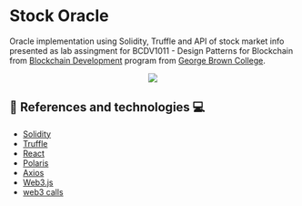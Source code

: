# Stock Oracle

Oracle implementation using Solidity, Truffle and API of stock market info presented as lab assingment for BCDV1011 - Design Patterns for Blockchain from <a href='https://www.georgebrown.ca/programs/blockchain-development-program-t175/'>Blockchain Development</a> program from <a href='https://www.georgebrown.ca'>George Brown College</a>.

<p align='center'>
<img src='https://res.cloudinary.com/lorransutter/image/upload/v1591890398/Stock_Oracle.gif'/>
</p>

<!-- ## :hospital: Description

ERC-721 based to tokenize patients allocated in a hospital.

Each patient is holded by a single hospital and only this hospital can retrieve personal information of the patient and transfer to another hospital if needed.

When a patient is added, a new token is minted to a target hospital with patient information and the address of an emergency hospital as well.

If the patient status is changed to Critical, the Patient token is transfered to the emergency hospital.

You can check the deployed contract in Etherscan [here](https://ropsten.etherscan.io/address/0xebb2bb4b323e65b4b4819b4d1cec4164f9a6eb64). -->

## :book: References and technologies :computer:

- [Solidity](https://solidity.readthedocs.io/)
- [Truffle](https://www.trufflesuite.com/)
- [React](https://reactjs.org/)
- [Polaris](https://polaris.shopify.com/)
- [Axios](https://www.npmjs.com/package/axios)
- [Web3.js](https://web3js.readthedocs.io/)
- [web3 calls](https://bitsofco.de/calling-smart-contract-functions-using-web3-js-call-vs-send/)
